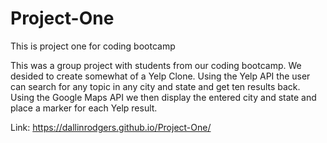 # Project-One
This is project one for coding bootcamp

This was a group project with students from our coding bootcamp. We desided to create somewhat of a Yelp Clone. 
Using the Yelp API the user can search for any topic in any city and state and get ten results back. 
Using the Google Maps API we then display the entered city and state and place a marker for each Yelp result.

Link: https://dallinrodgers.github.io/Project-One/
